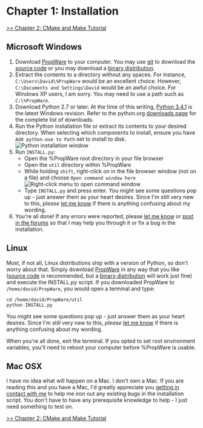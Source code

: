 Chapter 1: Installation
=======================

[>> Chapter 2: CMake and Make Tutorial](http://david.zemon.name/PropWare/md_docs_Ch2CMakeTutorial.html)

Microsoft Windows
-----------------
1. Download [PropWare](https://github.com/DavidZemon/PropWare) to your computer. You may use
   [git](http://msysgit.github.io/) to download the [source code](https://github.com/DavidZemon/PropWare) or
   you may download a [binary distribution](http://david.zemon.name/downloads/PropWare_Binaries/PropWare_current.zip).
2. Extract the contents to a directory without any spaces. For instance, `C:\Users\David\%PropWare` would be an excellent
   choice. However, `C:\Documents and Settings\David` would be an awful choice. For Windows XP users, I am sorry. You
   may need to use a path such as `C:\%PropWare`.
3. Download Python 2.7 or later. At the time of this writing,
   [Python 3.4.1](https://www.python.org/ftp/python/3.4.1/python-3.4.1.msi) is the latest Windows revision. Refer to the
   python.org [downloads page](https://www.python.org/downloads/windows/) for the complete list of downloads.
4. Run the Python installation file or extract its contents to your desired directory. When selecting which components
   to install, ensure you have `Add python.exe to Path` set to install to disk.
   ![Python installation window](python_install.png)
5. Run `INSTALL.py`:
   * Open the %PropWare root directory in your file browser
   * Open the `util` directory within %PropWare
   * While holding `shift`, right-click on in the file browser window (not on a file) and choose `Open command window
    here`
    ![Right-click menu to open command window](open_cmd_window.png)
   * Type `INSTALL.py` and press enter. You might see some questions pop up - just answer them as your heart desires. 
     Since I'm still very new to this, _please_ [let me know](mailto:david@zemon.name) if there is anything confusing
     about my wording.
6. You're all done! If any errors were reported, please [let me know](mailto:david@zemon.name) or 
   [post in the forums](http://forums.parallax.com/showthread.php/157005-FYI-PropWare-Complete-build-system-and-library-for-PropGCC)
   so that I may help you through it or fix a bug in the installation.

Linux
-----
Most, if not all, Linux distributions ship with a version of Python, so don't worry about that. Simply download
[PropWare](https://github.com/DavidZemon/PropWare) in any way that you like
([source code](https://github.com/DavidZemon/PropWare) is recommended, but a
[binary distribution](http://david.zemon.name/downloads/PropWare_Binaries/) will work just fine) and execute the
INSTALL.py script. If you downloaded PropWare to `/home/david/PropWare`, you would open a terminal and type:

    cd /home/david/PropWare/util
    python INSTALL.py

You might see some questions pop up - just answer them as your heart desires. Since I'm still very new to this, _please_
[let me know](mailto:david@zemon.name) if there is anything confusing about my wording.

When you're all done, exit the terminal. If you opted to set root environment variables, you'll need to reboot your 
computer before %PropWare is usable.

Mac OSX
-------
I have _no_ idea what will happen on a Mac. I don't own a Mac. If you are reading this and you have a Mac, I'd greatly
appreciate you [getting in contact with me](mailto:david@zemon.name) to help me iron out any existing bugs in the 
installation script. You don't have to have any prerequisite knowledge to help - I just need something to test on.

[>> Chapter 2: CMake and Make Tutorial](http://david.zemon.name/PropWare/md_docs_Ch2CMakeTutorial.html)
